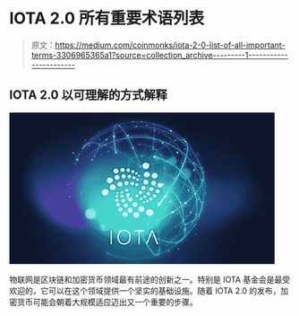 # IOTA 2.0 所有重要术语列表

> 原文：<https://medium.com/coinmonks/iota-2-0-list-of-all-important-terms-3306965365a1?source=collection_archive---------1----------------------->

## IOTA 2.0 以可理解的方式解释

![](img/519c324d66d23d9290fd9509fe61f2bc.png)

物联网是区块链和加密货币领域最有前途的创新之一。特别是 IOTA 基金会是最受欢迎的，它可以在这个领域提供一个坚实的基础设施。随着 IOTA 2.0 的发布，加密货币可能会朝着大规模适应迈出又一个重要的步骤。